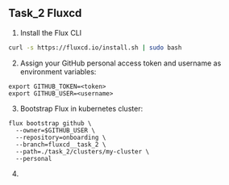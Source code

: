 ## Task_2 Fluxcd 


1. Install the Flux CLI
```bash
curl -s https://fluxcd.io/install.sh | sudo bash
```
2. Assign your GitHub personal access token and username as environment variables:
```shell
export GITHUB_TOKEN=<token>
export GITHUB_USER=<username>
```
3. Bootstrap Flux in kubernetes cluster:
```shell
flux bootstrap github \
  --owner=$GITHUB_USER \
  --repository=onboarding \
  --branch=fluxcd__task_2 \
  --path=./task_2/clusters/my-cluster \
  --personal
  ```
  4. 
